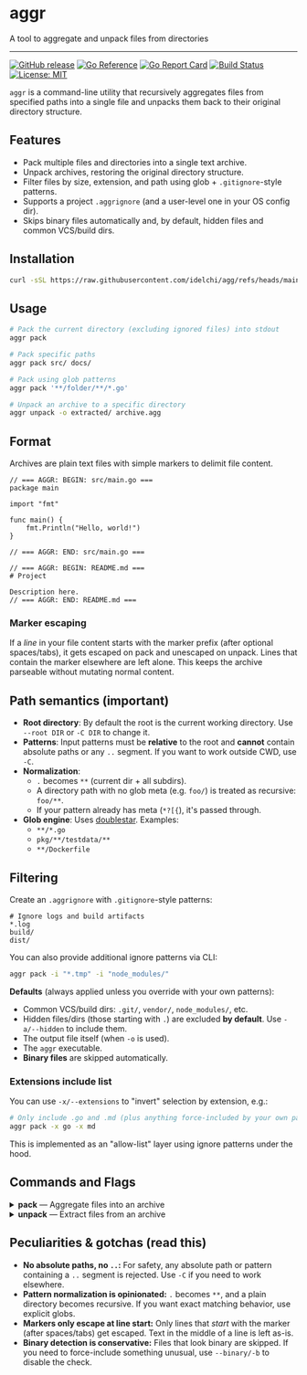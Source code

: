 # aggr

A tool to aggregate and unpack files from directories</p>

---

[![GitHub release](https://img.shields.io/github/v/release/idelchi/aggr)](https://github.com/idelchi/aggr/releases)
[![Go Reference](https://pkg.go.dev/badge/github.com/idelchi/aggr.svg)](https://pkg.go.dev/github.com/idelchi/aggr)
[![Go Report Card](https://goreportcard.com/badge/github.com/idelchi/aggr)](https://goreportcard.com/report/github.com/idelchi/aggr)
[![Build Status](https://github.com/idelchi/aggr/actions/workflows/github-actions.yml/badge.svg)](https://github.com/idelchi/aggr/actions/workflows/github-actions.yml/badge.svg)
[![License: MIT](https://img.shields.io/badge/License-MIT-yellow.svg)](https://opensource.org/licenses/MIT)

`aggr` is a command-line utility that recursively aggregates files from specified paths into a single file and unpacks them back to their original directory structure.

## Features

- Pack multiple files and directories into a single text archive.
- Unpack archives, restoring the original directory structure.
- Filter files by size, extension, and path using glob + `.gitignore`-style patterns.
- Supports a project `.aggrignore` (and a user-level one in your OS config dir).
- Skips binary files automatically and, by default, hidden files and common VCS/build dirs.

## Installation

```sh
curl -sSL https://raw.githubusercontent.com/idelchi/agg/refs/heads/main/install.sh | sh -s -- -d ~/.local/bin
```

## Usage

```sh
# Pack the current directory (excluding ignored files) into stdout
aggr pack
```

```sh
# Pack specific paths
aggr pack src/ docs/
```

```sh
# Pack using glob patterns
aggr pack '**/folder/**/*.go'
```

```sh
# Unpack an archive to a specific directory
aggr unpack -o extracted/ archive.agg
```

## Format

Archives are plain text files with simple markers to delimit file content.

```
// === AGGR: BEGIN: src/main.go ===
package main

import "fmt"

func main() {
    fmt.Println("Hello, world!")
}

// === AGGR: END: src/main.go ===

// === AGGR: BEGIN: README.md ===
# Project

Description here.
// === AGGR: END: README.md ===
```

### Marker escaping

If a _line_ in your file content starts with the marker prefix (after optional spaces/tabs), it gets escaped on pack and unescaped on unpack. Lines that contain the marker elsewhere are left alone. This keeps the archive parseable without mutating normal content.

## Path semantics (important)

- **Root directory**: By default the root is the current working directory. Use `--root DIR` or `-C DIR` to change it.
- **Patterns**: Input patterns must be **relative** to the root and **cannot** contain absolute paths or any `..` segment. If you want to work outside CWD, use `-C`.
- **Normalization**:
  - `.` becomes `**` (current dir + all subdirs).
  - A directory path with no glob meta (e.g. `foo/`) is treated as recursive: `foo/**`.
  - If your pattern already has meta (`*?[{`), it's passed through.
- **Glob engine**: Uses [doublestar](https://github.com/bmatcuk/doublestar). Examples:
  - `**/*.go`
  - `pkg/**/testdata/**`
  - `**/Dockerfile`

## Filtering

Create an `.aggrignore` with `.gitignore`-style patterns:

```
# Ignore logs and build artifacts
*.log
build/
dist/
```

You can also provide additional ignore patterns via CLI:

```sh
aggr pack -i "*.tmp" -i "node_modules/"
```

**Defaults** (always applied unless you override with your own patterns):

- Common VCS/build dirs: `.git/`, `vendor/`, `node_modules/`, etc.
- Hidden files/dirs (those starting with `.`) are excluded **by default**. Use `-a/--hidden` to include them.
- The output file itself (when `-o` is used).
- The `aggr` executable.
- **Binary files** are skipped automatically.

### Extensions include list

You can use `-x/--extensions` to "invert" selection by extension, e.g.:

```sh
# Only include .go and .md (plus anything force-included by your own patterns)
aggr pack -x go -x md
```

This is implemented as an "allow-list" layer using ignore patterns under the hood.

## Commands and Flags

<details>
<summary><strong>pack</strong> — Aggregate files into an archive</summary>

- **Usage:**

  - `aggr pack [patterns|paths...]`

- **Aliases:**

  - `p`

- **Flags:**
  - `--output`, `-o` – Output file (default: stdout).
  - `--ignore`, `-i` – Additional ignore pattern (repeatable).
  - `--size`, `-s` – Max file size to include (e.g., `500kb`, `1mb`). Default: `1mb`.
  - `--max`, `-m` – Max number of files to include. Default: `1000`.
  - `--hidden`, `-a` – Include hidden files and directories.
  - `--extensions`, `-x` – Only include listed file extensions (repeatable).
  - `--root`, `-C` – Set the root directory for matching and reading files.
  - `--binary`, `-b` – Include binary files.
  - `--dry-run`, `-d` – Show what would be packed without writing output.

</details>

<details>
<summary><strong>unpack</strong> — Extract files from an archive</summary>

- **Usage:**

  - `aggr unpack <file>`

- **Aliases:**

  - `u`, `x`

- **Flags:**

  - `--output`, `-o` – Output directory. Default: `aggr-<hash-of-archive>` in the current directory.
  - `--ignore`, `-i` – Ignore patterns applied _during extraction_.
  - `--ext`, `-x` – Only extract files with these extensions (repeatable).
  - `--dry` – Show what would be unpacked without writing files.

- **Note:** If the output directory already exists, you'll be prompted to confirm before potentially overwriting files.

</details>

## Peculiarities & gotchas (read this)

- **No absolute paths, no `..`:** For safety, any absolute path or pattern containing a `..` segment is rejected. Use `-C` if you need to work elsewhere.
- **Pattern normalization is opinionated:** `.` becomes `**`, and a plain directory becomes recursive. If you want exact matching behavior, use explicit globs.
- **Markers only escape at line start:** Only lines that _start_ with the marker (after spaces/tabs) get escaped. Text in the middle of a line is left as-is.
- **Binary detection is conservative:** Files that look binary are skipped. If you need to force-include something unusual, use `--binary/-b` to disable the check.
